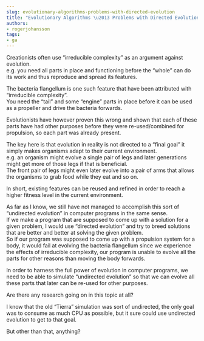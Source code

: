 ```yaml
---
slug: evolutionary-algorithms-problems-with-directed-evolution
title: "Evolutionary Algorithms \u2013 Problems with Directed Evolution"
authors:
- rogerjohansson
tags:
- ga
---
```

Creationists often use “irreducible complexity” as an argument against evolution.  
e.g. you need all parts in place and functioning before the “whole” can do its work and thus reproduce and spread its features.

<!-- truncate -->

The bacteria flangellum is one such feature that have been attributed with “irreducible complexity”.  
You need the “tail” and some “engine” parts in place before it can be used as a propeller and drive the bacteria forwards.

Evolutionists have however proven this wrong and shown that each of these parts have had other purposes before they were re-used/combined for propulsion, so each part was already present.

The key here is that evolution in reality is not directed to a “final goal” it simply makes organisms adapt to their current environment.  
e.g. an organism might evolve a single pair of legs and later generations might get more of those legs if that is beneficial.  
The front pair of legs might even later evolve into a pair of arms that allows the organisms to grab food while they eat and so on.

In short, existing features can be reused and refined in order to reach a higher fitness level in the current environment.

As far as I know, we still have not managed to accomplish this sort of “undirected evolution” in computer programs in the same sense.  
If we make a program that are supposed to come up with a solution for a given problem, I would use “directed evolution” and try to breed solutions that are better and better at solving the given problem.  
So if our program was supposed to come up with a propulsion system for a body, it would fail at evolving the bacteria flangellum since we experience the effects of irreducible complexity, our program is unable to evolve all the parts for other reasons than moving the body forwards.

In order to harness the full power of evolution in computer programs, we need to be able to simulate “undirected evolution” so that we can evolve all these parts that later can be re-used for other purposes.

Are there any research going on in this topic at all?

I know that the old “Tierra” simulation was sort of undirected, the only goal was to consume as much CPU as possible, but it sure could use undirected evolution to get to that goal.

But other than that, anything?

